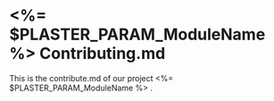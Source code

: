 # <%= $PLASTER_PARAM_ModuleName %> Contributing.md
This is the contribute.md of our project <%= $PLASTER_PARAM_ModuleName %> . 